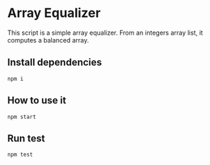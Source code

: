 # Array Equalizer

This script is a simple array equalizer. From an integers array list, it computes a balanced array.

## Install dependencies

```
npm i
```

## How to use it

```
npm start
```

## Run test

```
npm test
```
